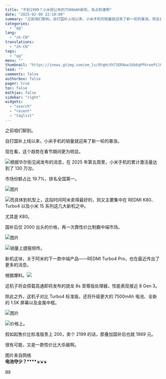```yaml
---
title: "不到1999？小米刚公布的7500mAh新机，有点刺激啊"
date: "2025-02-08 22:10:00"
summary: "之前咱们聊到。自打国补上线以来，小米手机的销量就迎来了新一轮的暴涨。现在看，这个趋势在春节期间更为明..."
categories:
  - "qq"
lang:
  - "zh-CN"
translations:
  - "zh-CN"
tags:
  - "qq"
menu: ""
thumbnail: "https://inews.gtimg.com/om_ls/OtqHcVh73ERAwe1bb6qPF6roePilHnW39heVNSXVBzJisAA_640360/0"
lead: ""
comments: false
authorbox: false
pager: true
toc: false
mathjax: false
sidebar: "right"
widgets:
  - "search"
  - "recent"
  - "taglist"
---
```


之前咱们聊到。

  


自打国补上线以来，小米手机的销量就迎来了新一轮的暴涨。

  


现在看，这个趋势在春节期间更为明显。  


  


![](https://inews.gtimg.com/news_bt/OMK9IDtK2G7qvBHFsjqmtBzcuyg5LI2JlvjFTHG2PxDdkAA/641)根据华尔街见闻发布的消息，在 2025 年第五周里，小米手机的累计激活量达到了 130 万台。

  


市场份额占比 19.7%，排名全国第一。  


  


![图片](https://inews.gtimg.com/news_bt/OTxL88LSmXPddn29SDG0wYl-0nBK6UtYjDQ-Tv_bb8-uIAA/641)

  


![](https://inews.gtimg.com/news_bt/O5pKI_tdeFtolFDu2c-nc_WqqkM5p519cdn74-2a13ydEAA/641)而具体到机型上，这段时间阿米卖得最好的，则又主要集中在 REDMI K80、Turbo4 以及小米 15 系列这几大新机之中。

  


尤其是 K80。

  


国补后仅 2000 出头的价格，再一次靠性价比制霸中端市场。  


  


![图片](https://inews.gtimg.com/news_bt/Ouc8zgsRO2UL5cskS7aSF-C6DoxNkS0abZg0vBjsw8EIwAA/641)

  


![](https://inews.gtimg.com/news_bt/OJ1a_YuHfNjHDXy8HIGDpcuCqQWD0ejdBfJJi-XQorUMoAA/641)销量上捷报频传。

  


新机这块，关于阿米的下一款中端产品——REDMI Turbo4 Pro，也在最近传出了更多的消息。

  


根据爆料。![](https://inews.gtimg.com/news_bt/OHXj7NLbtoajf-iIdnFKUJ0sLAzvhCLhR7CVsshE2zftQAA/641)  


  


这机子将会搭载高通即将发布的骁龙 8s 至尊版处理器，性能表现接近 8 Gen 3。  


  


除此之外，这机子对比 Turbo4 标准版，还将升级更大的 7500mAh 电池、全新的 1.5K 屏幕以及金属中框。

  


![图片](https://inews.gtimg.com/news_bt/O1NXDNtaTjpd8PpUHAwJuWD62ySSNcMWsxqMyH3_ko378AA/641)

  


![](https://inews.gtimg.com/news_bt/OyXs0pPI7hzGjSSRsMsLrJJdDPVIOUT35sR-4bky3PIvAAA/641)价格上。

  


假如起售价比标准版贵上 200，卖个 2199 的话，那叠加国补后也就 1869 元。  


  


很有可能，又是一款性价比大杀器啊。

  
图片来自网络  
**电池夺少？****↘↘↘**

[qq](https://new.qq.com/rain/a/20250208A08PCM00)
